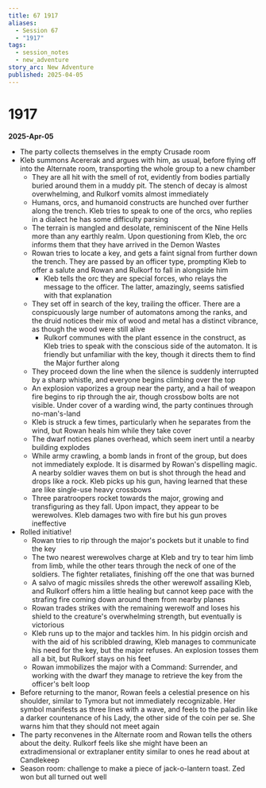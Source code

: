 ```yaml
---
title: 67 1917
aliases:
  - Session 67
  - "1917"
tags:
  - session_notes
  - new_adventure
story_arc: New Adventure
published: 2025-04-05
---
```

# 1917
**2025-Apr-05**

- The party collects themselves in the empty Crusade room
- Kleb summons Acererak and argues with him, as usual, before flying off into the Alternate room, transporting the whole group to a new chamber
	- They are all hit with the smell of rot, evidently from bodies partially buried around them in a muddy pit. The stench of decay is almost overwhelming, and Rulkorf vomits almost immediately
	- Humans, orcs, and humanoid constructs are hunched over further along the trench. Kleb tries to speak to one of the orcs, who replies in a dialect he has some difficulty parsing
	- The terrain is mangled and desolate, reminiscent of the Nine Hells more than any earthly realm. Upon questioning from Kleb, the orc informs them that they have arrived in the Demon Wastes
	- Rowan tries to locate a key, and gets a faint signal from further down the trench. They are passed by an officer type, prompting Kleb to offer a salute and Rowan and Rulkorf to fall in alongside him
		- Kleb tells the orc they are special forces, who relays the message to the officer. The latter, amazingly, seems satisfied with that explanation
	- They set off in search of the key, trailing the officer. There are a conspicuously large number of automatons among the ranks, and the druid notices their mix of wood and metal has a distinct vibrance, as though the wood were still alive
		- Rulkorf communes with the plant essence in the construct, as Kleb tries to speak with the conscious side of the automaton. It is friendly but unfamiliar with the key, though it directs them to find the Major further along
	- They proceed down the line when the silence is suddenly interrupted by a sharp whistle, and everyone begins climbing over the top
	- An explosion vaporizes a group near the party, and a hail of weapon fire begins to rip through the air, though crossbow bolts are not visible. Under cover of a warding wind, the party continues through no-man's-land
	- Kleb is struck a few times, particularly when he separates from the wind, but Rowan heals him while they take cover
	- The dwarf notices planes overhead, which seem inert until a nearby building explodes
	- While army crawling, a bomb lands in front of the group, but does not immediately explode. It is disarmed by Rowan's dispelling magic. A nearby soldier waves them on but is shot through the head and drops like a rock. Kleb picks up his gun, having learned that these are like single-use heavy crossbows
	- Three paratroopers rocket towards the major, growing and transfiguring as they fall. Upon impact, they appear to be werewolves. Kleb damages two with fire but his gun proves ineffective
- Rolled initiative!
	- Rowan tries to rip through the major's pockets but it unable to find the key
	- The two nearest werewolves charge at Kleb and try to tear him limb from limb, while the other tears through the neck of one of the soldiers. The fighter retaliates, finishing off the one that was burned
	- A salvo of magic missiles shreds the other werewolf assailing Kleb, and Rulkorf offers him a little healing but cannot keep pace with the strafing fire coming down around them from nearby planes
	- Rowan trades strikes with the remaining werewolf and loses his shield to the creature's overwhelming strength, but eventually is victorious
	- Kleb runs up to the major and tackles him. In his pidgin orcish and with the aid of his scribbled drawing, Kleb manages to communicate his need for the key, but the major refuses. An explosion tosses them all a bit, but Rulkorf stays on his feet
	- Rowan immobilizes the major with a Command: Surrender, and working with the dwarf they manage to retrieve the key from the officer's belt loop
- Before returning to the manor, Rowan feels a celestial presence on his shoulder, similar to Tymora but not immediately recognizable. Her symbol manifests as three lines with a wave, and feels to the paladin like a darker countenance of his Lady, the other side of the coin per se. She warns him that they should not meet again
- The party reconvenes in the Alternate room and Rowan tells the others about the deity.  Rulkorf feels like she might have been an extradimensional or extraplaner entity similar to ones he read about at Candlekeep
- Season room: challenge to make a piece of jack-o-lantern toast. Zed won but all turned out well